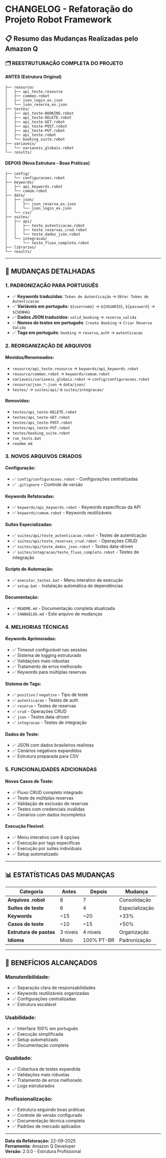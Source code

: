 # CHANGELOG - Refatoração do Projeto Robot Framework

## 📋 Resumo das Mudanças Realizadas pelo Amazon Q

### 🗂️ **REESTRUTURAÇÃO COMPLETA DO PROJETO**

#### **ANTES (Estrutura Original)**
```
├── resource/
│   ├── api_teste.resource
│   ├── common.robot
│   ├── json_login_ex.json
│   └── json_reserva_ex.json
├── testes/
│   ├── api_teste-BOOKING.robot
│   ├── api_teste-DELETE.robot
│   ├── api_teste-GET.robot
│   ├── api_teste-POST.robot
│   ├── api_teste-PUT.robot
│   ├── api_teste.robot
│   └── booking_suite.robot
├── variaveis/
│   └── variaveis_globais.robot
└── results/
```

#### **DEPOIS (Nova Estrutura - Boas Práticas)**
```
├── config/
│   └── configuracoes.robot
├── keywords/
│   ├── api_keywords.robot
│   └── comum.robot
├── data/
│   ├── json/
│   │   ├── json_reserva_ex.json
│   │   └── json_login_ex.json
│   └── csv/
├── suites/
│   ├── api/
│   │   ├── teste_autenticacao.robot
│   │   ├── teste_reservas_crud.robot
│   │   └── teste_dados_json.robot
│   └── integracao/
│       └── teste_fluxo_completo.robot
├── libraries/
└── results/
```

---

## 🔄 **MUDANÇAS DETALHADAS**

### **1. PADRONIZAÇÃO PARA PORTUGUÊS**
- ✅ **Keywords traduzidas**: `Token de Autenticação` → `Obter Token de Autenticacao`
- ✅ **Variáveis em português**: `${username}` → `${USUARIO}`, `${password}` → `${SENHA}`
- ✅ **Dados JSON traduzidos**: `valid_booking` → `reserva_valida`
- ✅ **Nomes de testes em português**: `Create Booking` → `Criar Reserva Valida`
- ✅ **Tags em português**: `booking` → `reserva`, `auth` → `autenticacao`

### **2. REORGANIZAÇÃO DE ARQUIVOS**

#### **Movidos/Renomeados:**
- `resource/api_teste.resource` → `keywords/api_keywords.robot`
- `resource/common.robot` → `keywords/comum.robot`
- `variaveis/variaveis_globais.robot` → `config/configuracoes.robot`
- `resource/json_*.json` → `data/json/`
- `testes/` → `suites/api/` e `suites/integracao/`

#### **Removidos:**
- `testes/api_teste-DELETE.robot`
- `testes/api_teste-GET.robot`
- `testes/api_teste-POST.robot`
- `testes/api_teste-PUT.robot`
- `testes/booking_suite.robot`
- `run_tests.bat`
- `readme.md`

### **3. NOVOS ARQUIVOS CRIADOS**

#### **Configuração:**
- ✅ `config/configuracoes.robot` - Configurações centralizadas
- ✅ `.gitignore` - Controle de versão

#### **Keywords Refatoradas:**
- ✅ `keywords/api_keywords.robot` - Keywords específicas da API
- ✅ `keywords/comum.robot` - Keywords reutilizáveis

#### **Suites Especializadas:**
- ✅ `suites/api/teste_autenticacao.robot` - Testes de autenticação
- ✅ `suites/api/teste_reservas_crud.robot` - Operações CRUD
- ✅ `suites/api/teste_dados_json.robot` - Testes data-driven
- ✅ `suites/integracao/teste_fluxo_completo.robot` - Testes de integração

#### **Scripts de Automação:**
- ✅ `executar_testes.bat` - Menu interativo de execução
- ✅ `setup.bat` - Instalação automática de dependências

#### **Documentação:**
- ✅ `README.md` - Documentação completa atualizada
- ✅ `CHANGELOG.md` - Este arquivo de mudanças

### **4. MELHORIAS TÉCNICAS**

#### **Keywords Aprimoradas:**
- ✅ Timeout configurável nas sessões
- ✅ Sistema de logging estruturado
- ✅ Validações mais robustas
- ✅ Tratamento de erros melhorado
- ✅ Keywords para múltiplas reservas

#### **Sistema de Tags:**
- ✅ `positivo` / `negativo` - Tipo de teste
- ✅ `autenticacao` - Testes de auth
- ✅ `reserva` - Testes de reservas
- ✅ `crud` - Operações CRUD
- ✅ `json` - Testes data-driven
- ✅ `integracao` - Testes de integração

#### **Dados de Teste:**
- ✅ JSON com dados brasileiros realistas
- ✅ Cenários negativos expandidos
- ✅ Estrutura preparada para CSV

### **5. FUNCIONALIDADES ADICIONADAS**

#### **Novos Casos de Teste:**
- ✅ Fluxo CRUD completo integrado
- ✅ Teste de múltiplas reservas
- ✅ Validação de exclusão de reservas
- ✅ Testes com credenciais inválidas
- ✅ Cenários com dados incompletos

#### **Execução Flexível:**
- ✅ Menu interativo com 8 opções
- ✅ Execução por tags específicas
- ✅ Execução por suites individuais
- ✅ Setup automatizado

---

## 📊 **ESTATÍSTICAS DAS MUDANÇAS**

| Categoria | Antes | Depois | Mudança |
|-----------|-------|--------|---------|
| **Arquivos .robot** | 8 | 7 | Consolidação |
| **Suites de teste** | 6 | 4 | Especialização |
| **Keywords** | ~15 | ~20 | +33% |
| **Casos de teste** | ~10 | ~15 | +50% |
| **Estrutura de pastas** | 3 níveis | 4 níveis | Organização |
| **Idioma** | Misto | 100% PT-BR | Padronização |

---

## 🎯 **BENEFÍCIOS ALCANÇADOS**

### **Manutenibilidade:**
- ✅ Separação clara de responsabilidades
- ✅ Keywords reutilizáveis organizadas
- ✅ Configurações centralizadas
- ✅ Estrutura escalável

### **Usabilidade:**
- ✅ Interface 100% em português
- ✅ Execução simplificada
- ✅ Setup automatizado
- ✅ Documentação completa

### **Qualidade:**
- ✅ Cobertura de testes expandida
- ✅ Validações mais robustas
- ✅ Tratamento de erros melhorado
- ✅ Logs estruturados

### **Profissionalização:**
- ✅ Estrutura seguindo boas práticas
- ✅ Controle de versão configurado
- ✅ Documentação técnica completa
- ✅ Padrões de mercado aplicados

---

**Data da Refatoração:** 22-09-2025  
**Ferramenta:** Amazon Q Developer  
**Versão:** 2.0.0 - Estrutura Profissional